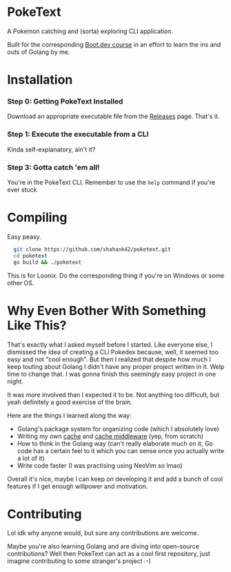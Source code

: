 # PokeText

A Pokemon catching and (sorta) exploring CLI application.

Built for the corresponding <a href="https://www.boot.dev/learn/build-pokedex-cli">Boot.dev course</a> in an effort to learn the ins and outs of Golang by me.

# Installation
### Step 0: Getting PokeText Installed

Download an appropriate executable file from the <a href="https://github.com/shahank42/poketext/releases/latest">Releases</a> page. That's it.

### Step 1: Execute the executable from a CLI

Kinda self-explanatory, ain't it?

### Step 3: Gotta catch 'em all!

You're in the PokeText CLI. Remember to use the `help` command if you're ever stuck

# Compiling
Easy peasy.

```bash
  git clone https://github.com/shahank42/poketext.git
  cd poketext
  go build && ./poketext
```

This is for Loonix.
Do the corresponding thing if you're on Windows or some other OS.

# Why Even Bother With Something Like This?
That's exactly what I asked myself before I started. Like everyone else, I dismissed the idea of creating a CLI Pokedex because, well, it seemed too easy and not "cool enough". But then I realized that despite how much I keep touting about Golang I didn't have any proper project written in it.
Welp time to change that. I was gonna finish this seemingly easy project in one night.

It was more involved than I expected it to be. Not anything too difficult, but yeah definitely a good exercise of the brain.

Here are the things I learned along the way:
- Golang's package system for organizing code (which I absolutely love)
- Writing my own <a href="https://github.com/shahank42/poketext/blob/main/internal/pokecache/cache.go">cache</a> and <a href="https://github.com/shahank42/poketext/blob/main/internal/pokeapi/fetch.go">cache middleware</a> (yep, from scratch)
- How to think in the Golang way (can't really elaborate much on it, Go code has a certain feel to it which you can sense once you actually write a lot of it)
- Write code faster (I was practising using NeoVim so lmao)

Overall it's nice, maybe I can keep on developing it and add a bunch of cool features if I get enough willpower and motivation.

# Contributing
Lol idk why anyone would, but sure any contributions are welcome.

Maybe you're also learning Golang and are diving into open-source contributions? Well then PokeText can act as a cool first repository, just imagine contributing to some stranger's project :-)
